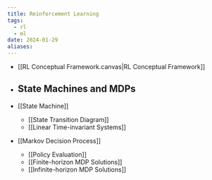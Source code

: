 ```yaml
---
title: Reinforcement Learning
tags:
  - rl
  - ml
date: 2024-01-29
aliases:
---
```

- [[RL Conceptual Framework.canvas|RL Conceptual Framework]]

- ## State Machines and MDPs
- [[State Machine]]
	- [[State Transition Diagram]]
	- [[Linear Time-invariant Systems]]
- [[Markov Decision Process]]
	- [[Policy Evaluation]]
	- [[Finite-horizon MDP Solutions]]
	- [[Infinite-horizon MDP Solutions]]
